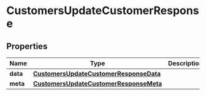 

# CustomersUpdateCustomerResponse


## Properties

| Name | Type | Description | Notes |
|------------ | ------------- | ------------- | -------------|
|**data** | [**CustomersUpdateCustomerResponseData**](CustomersUpdateCustomerResponseData.md) |  |  [optional] |
|**meta** | [**CustomersUpdateCustomerResponseMeta**](CustomersUpdateCustomerResponseMeta.md) |  |  [optional] |



